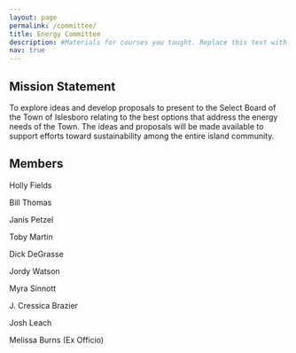 ```yaml
---
layout: page
permalink: /committee/
title: Energy Committee
description: #Materials for courses you taught. Replace this text with your description. s
nav: true
---
```


## Mission Statement
To explore ideas and develop proposals to present to the Select Board of the Town of Islesboro relating to the best options that address the energy needs of the Town.  The ideas and proposals will be made available to support efforts toward sustainability among the entire island community.


## Members

Holly Fields

Bill Thomas

Janis Petzel

Toby Martin

Dick DeGrasse

Jordy Watson

Myra Sinnott

J. Cressica Brazier

Josh Leach

Melissa Burns (Ex Officio)
